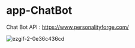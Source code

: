 # app-ChatBot

Chat Bot API : https://www.personalityforge.com/

![ezgif-2-0e36c436cd](https://user-images.githubusercontent.com/16745006/40313731-09b690ca-5d34-11e8-96e0-3d15962b9cb0.gif)

